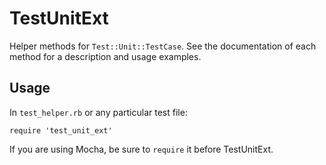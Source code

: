 # TestUnitExt

Helper methods for `Test::Unit::TestCase`. See the documentation of each method for a description and usage examples.

## Usage

In `test_helper.rb` or any particular test file:

    require 'test_unit_ext'

If you are using Mocha, be sure to `require` it before TestUnitExt.
